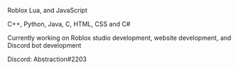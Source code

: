 Roblox Lua, and JavaScript

C++, Python, Java, C, HTML, CSS and C#

Currently working on Roblox studio development, website development, and Discord bot development 

Discord: Abstraction#2203


<!---
Reabbb/Reabbb is a ✨ special ✨ repository because its `README.md` (this file) appears on your GitHub profile.
You can click the Preview link to take a look at your changes.
--->
